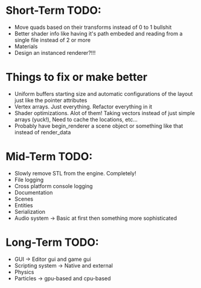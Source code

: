 # Short-Term TODO:
- Move quads based on their transforms instead of 0 to 1 bullshit
- Better shader info like having it's path embeded and reading from a single file instead of 2 or more
- Materials
- Design an instanced renderer?!!!

# Things to fix or make better 
- Uniform buffers starting size and automatic configurations of the layout just like the pointer attributes
- Vertex arrays. Just everything. Refactor everything in it
- Shader optimizations. Alot of them! Taking vectors instead of just simple arrays (yuck!), Need to cache the locations, etc...
- Probably have begin_renderer a scene object or something like that instead of render_data

# Mid-Term TODO:
- Slowly remove STL from the engine. Completely!
- File logging
- Cross platform console logging
- Documentation
- Scenes
- Entities
- Serialization
- Audio system -> Basic at first then something more sophisticated

# Long-Term TODO:
- GUI -> Editor gui and game gui
- Scripting system -> Native and external
- Physics
- Particles -> gpu-based and cpu-based 
